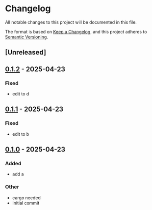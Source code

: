 # Changelog

All notable changes to this project will be documented in this file.

The format is based on [Keep a Changelog](https://keepachangelog.com/en/1.0.0/),
and this project adheres to [Semantic Versioning](https://semver.org/spec/v2.0.0.html).

## [Unreleased]

## [0.1.2](https://github.com/yinkaolotin/olotin2/compare/v0.1.1...v0.1.2) - 2025-04-23

### Fixed

- edit to d

## [0.1.1](https://github.com/yinkaolotin/olotin2/compare/v0.1.0...v0.1.1) - 2025-04-23

### Fixed

- edit to b

## [0.1.0](https://github.com/yinkaolotin/olotin2/releases/tag/v0.1.0) - 2025-04-23

### Added

- add a

### Other

- cargo needed
- Initial commit
